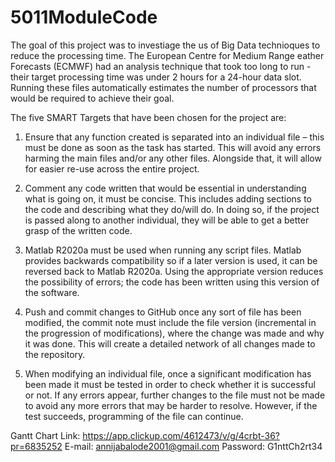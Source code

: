 # 5011ModuleCode

The goal of this project was to investiage the us of Big Data technioques to reduce the processing time. The European Centre for
Medium Range eather Forecasts (ECMWF) had an analysis technique that took too long to run - their target processing time was under 2
hours for a 24-hour data slot. Running these files automatically estimates the number of processors that would be required to achieve their goal.

The five SMART Targets that have been chosen for the project are:
  1.	Ensure that any function created is separated into an individual file – this must be done as soon as the task has started. This will avoid any errors harming the main files
  and/or any other files. Alongside that, it will allow for easier re-use across the entire project.

  2.	Comment any code written that would be essential in understanding what is going on, it must be concise. This includes adding sections to the code and describing what they
  do/will do. In doing so, if the project is passed along to another individual, they will be able to get a better grasp of the written code.

  3.	Matlab R2020a must be used when running any script files. Matlab provides backwards compatibility so if a later version is used, it can be reversed back to Matlab R2020a.
  Using the appropriate version reduces the possibility of errors; the code has been written using this version of the software.

  4.	Push and commit changes to GitHub once any sort of file has been modified, the commit note must include the file version (incremental in the progression of modifications),
  where the change was made and why it was done. This will create a detailed network of all changes made to the repository.

  5.	When modifying an individual file, once a significant modification has been made it must be tested in order to check whether it is successful or not. If any errors appear,
  further changes to the file must not be made to avoid any more errors that may be harder to resolve. However, if the test succeeds, programming of the file can continue.


Gantt Chart Link: 
  https://app.clickup.com/4612473/v/g/4crbt-36?pr=6835252
  E-mail: annijabalode2001@gmail.com
  Password: G1nttCh2rt34
